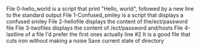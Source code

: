File 0-hello_world is a script that print "Hello, world", followed by a new line to the standard output 
File 1-Confused_smiley is a script that displays a confused smiley 
File 2-hellofile displays the content of the/ect/password file
File 3-twofiles displays the content of /ect/password and/hosts
File 4-lastline of a file
I'd prefer the first ones actually
line #2
It is a good file that cuts iron without  making a noise
Save current state of directory 
